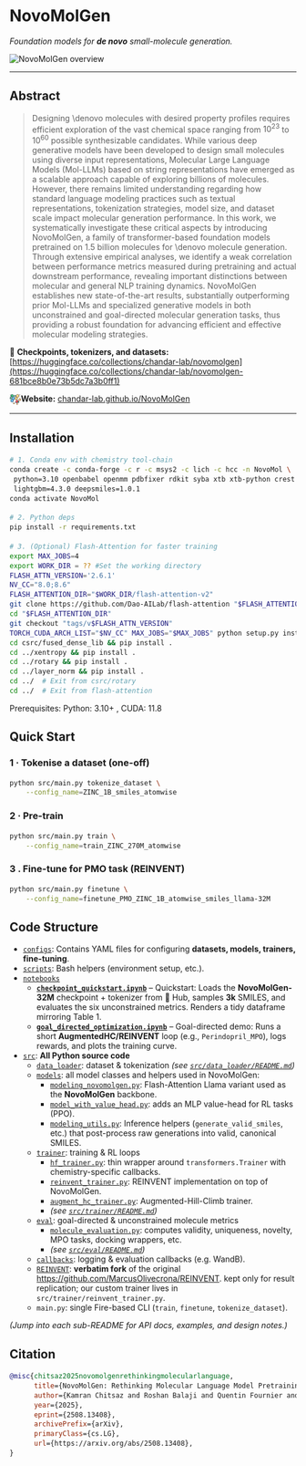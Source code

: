 # NovoMolGen
*Foundation models for **de&nbsp;novo** small-molecule generation.*

![NovoMolGen overview](assets/NovoMolGen.png)

---

## Abstract

> Designing \denovo molecules with desired property profiles requires efficient exploration of the vast chemical space ranging from $10^{23}$ to $10^{60}$ possible synthesizable candidates. While various deep generative models have been developed to design small molecules using diverse input representations, Molecular Large Language Models (Mol-LLMs) based on string representations have emerged as a scalable approach capable of exploring billions of molecules. However, there remains limited understanding regarding how standard language modeling practices such as textual representations, tokenization strategies, model size, and dataset scale impact molecular generation performance. In this work, we systematically investigate these critical aspects by introducing NovoMolGen, a family of transformer-based foundation models pretrained on 1.5 billion molecules for \denovo molecule generation. Through extensive empirical analyses, we identify a weak correlation between performance metrics measured during pretraining and actual downstream performance, revealing important distinctions between molecular and general NLP training dynamics. NovoMolGen establishes new state-of-the-art results, substantially outperforming prior Mol-LLMs and specialized generative models in both unconstrained and goal-directed molecular generation tasks, thus providing a robust foundation for advancing efficient and effective molecular modeling strategies.

🤗 **Checkpoints, tokenizers, and datasets:** [https://huggingface.co/collections/chandar-lab/novomolgen](https://huggingface.co/collections/chandar-lab/novomolgen-681bce8b0e73b5dc7a3b0ff1)

<img src="./static/images/molecule.png" alt="logo" width="20" style="vertical-align:middle;"/>**Website:** [chandar-lab.github.io/NovoMolGen](https://chandar-lab.github.io/NovoMolGen/)



---


## Installation

```bash
# 1. Conda env with chemistry tool-chain
conda create -c conda-forge -c r -c msys2 -c lich -c hcc -n NovoMol \
 python=3.10 openbabel openmm pdbfixer rdkit syba xtb xtb-python crest \
 lightgbm=4.3.0 deepsmiles=1.0.1
conda activate NovoMol

# 2. Python deps
pip install -r requirements.txt

# 3. (Optional) Flash-Attention for faster training
export MAX_JOBS=4
export WORK_DIR = ?? #Set the working directory
FLASH_ATTN_VERSION='2.6.1'
NV_CC="8.0;8.6"
FLASH_ATTENTION_DIR="$WORK_DIR/flash-attention-v2"
git clone https://github.com/Dao-AILab/flash-attention "$FLASH_ATTENTION_DIR"
cd "$FLASH_ATTENTION_DIR"
git checkout "tags/v$FLASH_ATTN_VERSION"
TORCH_CUDA_ARCH_LIST="$NV_CC" MAX_JOBS="$MAX_JOBS" python setup.py install
cd csrc/fused_dense_lib && pip install .
cd ../xentropy && pip install .
cd ../rotary && pip install .
cd ../layer_norm && pip install .
cd ../  # Exit from csrc/rotary
cd ../  # Exit from flash-attention
```
Prerequisites: Python: 3.10+ , CUDA: 11.8

## Quick Start

### 1 · Tokenise a dataset (one-off)

```bash
python src/main.py tokenize_dataset \
    --config_name=ZINC_1B_smiles_atomwise 
```

### 2 · Pre-train

```bash
python src/main.py train \
    --config_name=train_ZINC_270M_atomwise
```

### 3 . Fine-tune for PMO task (REINVENT)

```bash
python src/main.py finetune \
    --config_name=finetune_PMO_ZINC_1B_atomwise_smiles_llama-32M 
```

## Code Structure  

- [`configs`](./configs): Contains YAML files for configuring **datasets, models, trainers, fine-tuning**.
- [`scripts`](./scripts): Bash helpers (environment setup, etc.).  
- [`notebooks`](./notebooks)
  - **[`checkpoint_quickstart.ipynb`](./notebooks/checkpoint_quickstart.ipynb)** – Quickstart: Loads the **NovoMolGen-32M** checkpoint + tokenizer from 🤗 Hub, samples **3k** SMILES, and evaluates the six unconstrained metrics. Renders a tidy dataframe mirroring Table 1.
  - **[`goal_directed_optimization.ipynb`](./notebooks/goal_directed_optimization.ipynb)** – Goal-directed demo: Runs a short **AugmentedHC/REINVENT** loop (e.g., `Perindopril_MPO`), logs rewards, and plots the training curve.
- [`src`](./src): **All Python source code**  
  - [`data_loader`](./src/data_loader): dataset & tokenization  *(see [`src/data_loader/README.md`](./src/data_loader/README.md))*  
  - [`models`](./src/models): all model classes and helpers used in NovoMolGen:
    - [`modeling_novomolgen.py`](./src/models/modeling_novomolgen.py): Flash-Attention Llama variant used as the **NovoMolGen** backbone.  
    - [`model_with_value_head.py`](./src/models/model_with_value_head.py): adds an MLP value-head for RL tasks (PPO).  
    - [`modeling_utils.py`](./src/models/modeling_utils.py): Inference helpers (`generate_valid_smiles`, etc.) that post-process raw generations into valid, canonical SMILES.
  - [`trainer`](./src/trainer): training & RL loops  
    - [`hf_trainer.py`](./src/trainer/hf_trainer.py): thin wrapper around `transformers.Trainer` with chemistry-specific callbacks.  
    - [`reinvent_trainer.py`](./src/trainer/reinvent_trainer.py): REINVENT implementation on top of NovoMolGen.  
    - [`augment_hc_trainer.py`](./src/trainer/augment_hc_trainer.py): Augmented-Hill-Climb trainer.  
    - *(see [`src/trainer/README.md`](./src/trainer/README.md))*  
  - [`eval`](./src/eval): goal-directed & unconstrained molecule metrics  
    - [`molecule_evaluation.py`](./src/eval/molecule_evaluation.py): computes validity, uniqueness, novelty, MPO tasks, docking wrappers, etc.  
    - *(see [`src/eval/README.md`](./src/eval/README.md))*  
  - [`callbacks`](./src/callbacks): logging & evaluation callbacks (e.g. WandB).  
  - [`REINVENT`](./src/REINVENT): **verbatim fork** of the original <https://github.com/MarcusOlivecrona/REINVENT>. kept only for result replication; our custom trainer lives in `src/trainer/reinvent_trainer.py`.  
  - `main.py`: single Fire-based CLI (`train`, `finetune`, `tokenize_dataset`).  

*(Jump into each sub-README for API docs, examples, and design notes.)*



## Citation

```bibtex
@misc{chitsaz2025novomolgenrethinkingmolecularlanguage,
      title={NovoMolGen: Rethinking Molecular Language Model Pretraining}, 
      author={Kamran Chitsaz and Roshan Balaji and Quentin Fournier and Nirav Pravinbhai Bhatt and Sarath Chandar},
      year={2025},
      eprint={2508.13408},
      archivePrefix={arXiv},
      primaryClass={cs.LG},
      url={https://arxiv.org/abs/2508.13408}, 
}
```
